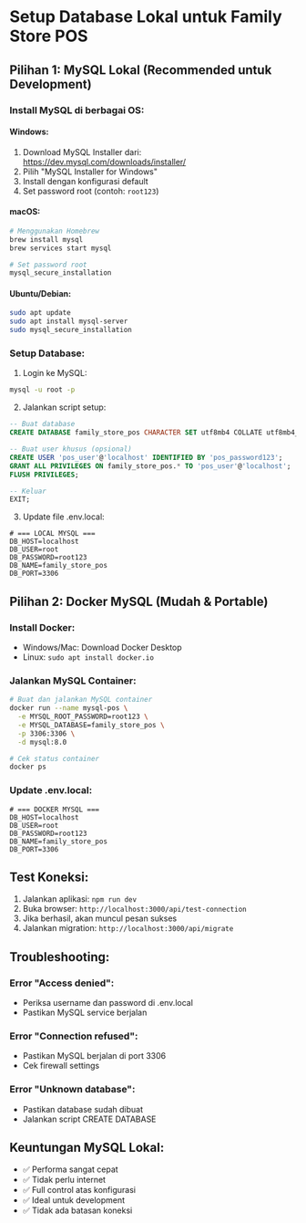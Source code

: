 # Setup Database Lokal untuk Family Store POS

## Pilihan 1: MySQL Lokal (Recommended untuk Development)

### Install MySQL di berbagai OS:

#### Windows:
1. Download MySQL Installer dari: https://dev.mysql.com/downloads/installer/
2. Pilih "MySQL Installer for Windows"
3. Install dengan konfigurasi default
4. Set password root (contoh: `root123`)

#### macOS:
```bash
# Menggunakan Homebrew
brew install mysql
brew services start mysql

# Set password root
mysql_secure_installation
```

#### Ubuntu/Debian:
```bash
sudo apt update
sudo apt install mysql-server
sudo mysql_secure_installation
```

### Setup Database:
1. Login ke MySQL:
```bash
mysql -u root -p
```

2. Jalankan script setup:
```sql
-- Buat database
CREATE DATABASE family_store_pos CHARACTER SET utf8mb4 COLLATE utf8mb4_unicode_ci;

-- Buat user khusus (opsional)
CREATE USER 'pos_user'@'localhost' IDENTIFIED BY 'pos_password123';
GRANT ALL PRIVILEGES ON family_store_pos.* TO 'pos_user'@'localhost';
FLUSH PRIVILEGES;

-- Keluar
EXIT;
```

3. Update file .env.local:
```env
# === LOCAL MYSQL ===
DB_HOST=localhost
DB_USER=root
DB_PASSWORD=root123
DB_NAME=family_store_pos
DB_PORT=3306
```

## Pilihan 2: Docker MySQL (Mudah & Portable)

### Install Docker:
- Windows/Mac: Download Docker Desktop
- Linux: `sudo apt install docker.io`

### Jalankan MySQL Container:
```bash
# Buat dan jalankan MySQL container
docker run --name mysql-pos \
  -e MYSQL_ROOT_PASSWORD=root123 \
  -e MYSQL_DATABASE=family_store_pos \
  -p 3306:3306 \
  -d mysql:8.0

# Cek status container
docker ps
```

### Update .env.local:
```env
# === DOCKER MYSQL ===
DB_HOST=localhost
DB_USER=root
DB_PASSWORD=root123
DB_NAME=family_store_pos
DB_PORT=3306
```

## Test Koneksi:
1. Jalankan aplikasi: `npm run dev`
2. Buka browser: `http://localhost:3000/api/test-connection`
3. Jika berhasil, akan muncul pesan sukses
4. Jalankan migration: `http://localhost:3000/api/migrate`

## Troubleshooting:

### Error "Access denied":
- Periksa username dan password di .env.local
- Pastikan MySQL service berjalan

### Error "Connection refused":
- Pastikan MySQL berjalan di port 3306
- Cek firewall settings

### Error "Unknown database":
- Pastikan database sudah dibuat
- Jalankan script CREATE DATABASE

## Keuntungan MySQL Lokal:
- ✅ Performa sangat cepat
- ✅ Tidak perlu internet
- ✅ Full control atas konfigurasi
- ✅ Ideal untuk development
- ✅ Tidak ada batasan koneksi
